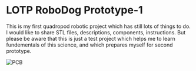 # LOTP RoboDog Prototype-1
This is my first quadropod robotic project which has still lots of things to do. I would like to share STL files, descriptions, components, instructions. But please be aware that this is just a test project which helps me to learn fundementals of this science, and which prepares myself for second prototype.

![PCB](https://github.com/SMDHuman/LOTPRoboDog/blob/master/image/WhatsApp%20Image%202020-08-04%20at%2020.24.21.jpeg)
